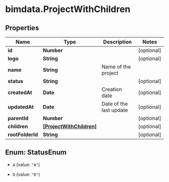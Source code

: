# bimdata.ProjectWithChildren

## Properties
Name | Type | Description | Notes
------------ | ------------- | ------------- | -------------
**id** | **Number** |  | [optional] 
**logo** | **String** |  | [optional] 
**name** | **String** | Name of the project | 
**status** | **String** |  | [optional] 
**createdAt** | **Date** | Creation date | [optional] 
**updatedAt** | **Date** | Date of the last update | [optional] 
**parentId** | **Number** |  | [optional] 
**children** | [**[ProjectWithChildren]**](ProjectWithChildren.md) |  | [optional] 
**rootFolderId** | **String** |  | [optional] 


<a name="StatusEnum"></a>
## Enum: StatusEnum


* `A` (value: `"A"`)

* `D` (value: `"D"`)




